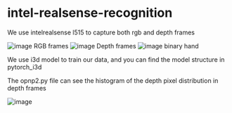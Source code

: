 # intel-realsense-recognition
We use intelrealsense l515 to capture both rgb and depth frames


![image](https://user-images.githubusercontent.com/80392504/135630176-c5d7707f-fdc4-4829-9fa4-b7387a1c7f56.png) RGB frames
![image](https://user-images.githubusercontent.com/80392504/135630229-6f171837-4905-41a4-a352-049fe5fa7216.png) Depth frames
![image](https://user-images.githubusercontent.com/80392504/135630384-850154b3-b59a-4804-94ae-de832e4adb89.png) binary hand

We use i3d model to train our data, and you can find the model structure in pytorch_i3d

The opnp2.py file can see the histogram of the depth pixel distribution in depth frames

![image](https://user-images.githubusercontent.com/80392504/135631744-74d72467-75e9-41e0-a3dc-2158d5c7ef44.png)


